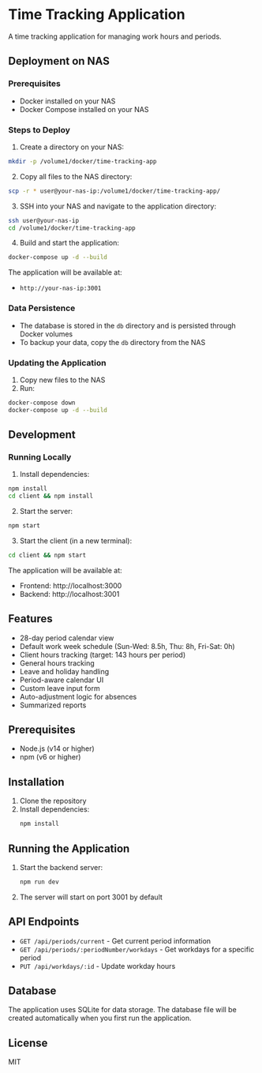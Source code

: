 # Time Tracking Application

A time tracking application for managing work hours and periods.

## Deployment on NAS

### Prerequisites
- Docker installed on your NAS
- Docker Compose installed on your NAS

### Steps to Deploy

1. Create a directory on your NAS:
```bash
mkdir -p /volume1/docker/time-tracking-app
```

2. Copy all files to the NAS directory:
```bash
scp -r * user@your-nas-ip:/volume1/docker/time-tracking-app/
```

3. SSH into your NAS and navigate to the application directory:
```bash
ssh user@your-nas-ip
cd /volume1/docker/time-tracking-app
```

4. Build and start the application:
```bash
docker-compose up -d --build
```

The application will be available at:
- `http://your-nas-ip:3001`

### Data Persistence
- The database is stored in the `db` directory and is persisted through Docker volumes
- To backup your data, copy the `db` directory from the NAS

### Updating the Application
1. Copy new files to the NAS
2. Run:
```bash
docker-compose down
docker-compose up -d --build
```

## Development

### Running Locally
1. Install dependencies:
```bash
npm install
cd client && npm install
```

2. Start the server:
```bash
npm start
```

3. Start the client (in a new terminal):
```bash
cd client && npm start
```

The application will be available at:
- Frontend: http://localhost:3000
- Backend: http://localhost:3001

## Features
- 28-day period calendar view
- Default work week schedule (Sun-Wed: 8.5h, Thu: 8h, Fri-Sat: 0h)
- Client hours tracking (target: 143 hours per period)
- General hours tracking
- Leave and holiday handling
- Period-aware calendar UI
- Custom leave input form
- Auto-adjustment logic for absences
- Summarized reports

## Prerequisites
- Node.js (v14 or higher)
- npm (v6 or higher)

## Installation
1. Clone the repository
2. Install dependencies:
   ```bash
   npm install
   ```

## Running the Application
1. Start the backend server:
   ```bash
   npm run dev
   ```

2. The server will start on port 3001 by default

## API Endpoints
- `GET /api/periods/current` - Get current period information
- `GET /api/periods/:periodNumber/workdays` - Get workdays for a specific period
- `PUT /api/workdays/:id` - Update workday hours

## Database
The application uses SQLite for data storage. The database file will be created automatically when you first run the application.

## License
MIT
